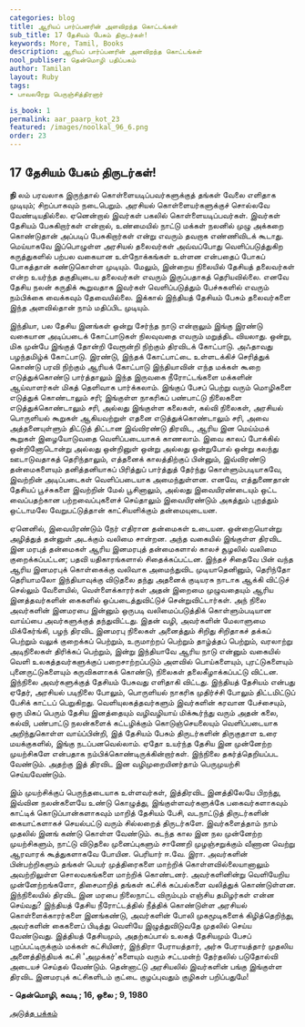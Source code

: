 ```yaml
---
categories: blog
title: ஆரியப் பார்ப்பனரின் அளவிறந்த கொட்டங்கள்
sub_title: 17 ﻿தேசியம் பேசும் திருடர்கள்!
keywords: More, Tamil, Books
description: ஆரியப் பார்ப்பனரின் அளவிறந்த கொட்டங்கள்
nool_publiser: தென்மொழி பதிப்பகம்
author: Tamilan
layout: Ruby
tags: 
- பாவலரேறு பெருஞ்சித்திரனார் 

is_book: 1
permalink: aar_paarp_kot_23
featured: /images/noolkal_96_6.png
order: 23
---
```



## 17 ﻿தேசியம் பேசும் திருடர்கள்!

**நி** லம் பரவலாக இருந்தால் கொள்ளையடிப்பவர்களுக்குத் தங்கள் வேலை எளிதாக முடியும்; சிறப்பாகவும் நடைபெறும். அரசியல் கொள்ளையர்களுக்குச் சொல்லவே வேண்டியதில்லை. ஏனென்றால் இவர்கள் பகலில் கொள்ளையடிப்பவர்கள். இவர்கள் தேசியம் பேசுகிறார்கள் என்றால், உண்மையில் நாட்டு மக்கள் நலனில் முழு அக்கறை கொண்டுதான் அப்படிப் பேசுகிறார்கள் என்று எவரும் தவறாக எண்ணிவிடக் கூடாது. மெய்யாகவே இப்பொழுள்ள அரசியல் தலைவர்கள் அவ்வப்போது வெளிப்படுத்துகிற கருத்துகளில் பற்பல வகையான உள்நோக்கங்கள் உள்ளன என்பதைப் போகப் போகத்தான் கண்டுகொள்ள முடியும். மேலும், இன்றைய நிலையில் தேசியத் தலைவர்கள் என்ற உயர்ந்த தகுதியுடைய தலைவர்கள் எவரும் இருப்பதாகத் தெரியவில்லை. எனவே தேசிய நலன் கருதிக் கூறுவதாக இவர்கள் வெளிப்படுத்தும் பேச்சுகளில் எவரும் நம்பிக்கை வைக்கவும் தேவையில்லை. இக்கால் இந்தியத் தேசியம் பேசும் தலைவர்களை இந்த அளவில்தான் நாம் மதிப்பிட முடியும்.

இந்தியா, பல தேசிய இனங்கள் ஒன்று சேர்ந்த நாடு என்றாலும் இங்கு இரண்டு வகையான அடிப்படைக் கோட்பாடுகள் நிலவுவதை எவரும் மறுத்திட வியலாது. ஒன்று, மிக முன்பே இங்குத் தோன்றி வேரூன்றி நிற்கும் திரவிடக் கோட்பாடு. அஃதாவது பழந்தமிழ்க் கோட்பாடு. இரண்டு, இந்தக் கோட்பாட்டை உள்ளடக்கிச் செரித்துக் கொண்டு பரவி நிற்கும் ஆரியக் கோட்பாடு இந்தியாவின் எந்த மக்கள் கூறை எடுத்துக்கொண்டு பார்த்தாலும் இந்த இருவகை நீரோட்டங்களை மக்களின் ஆய்வாளர்கள் மிகத் தெளிவாக பார்க்கலாம். இங்குப் பேசப் பெற்று வரும் மொழிகளை எடுத்துக் கொண்டாலும் சரி; இங்குள்ள நாகரிகப் பண்பாட்டு நிலைகளை எடுத்துக்கொண்டாலும் சரி, அல்லது இங்குள்ள கலைகள், கல்வி நிலைகள், அரசியல் பொருளியல் கூறுகள் ஆகியவற்றுள் எதனை எடுத்துக்கொண்டாலும் சரி, அவை அத்தனையுள்ளும் திட்டுத் திட்டான இவ்விரண்டு திரவிட, ஆரிய இன மெய்ம்மக் கூறுகள் இழையோடுவதை வெளிப்படையாகக் காணலாம். இவை காலப் போக்கில் ஒன்றினோடொன்று அல்லது ஒன்றினுள் ஒன்று அல்லது ஒன்றுபோல் ஒன்று கலந்து ஊடாடுவதாகத் தெரிந்தாலும், எத்தனைக் காலத்திற்குப் பின்னும், இவ்விரண்டு தன்மைகளையும் தனித்தனியாகப் பிரித்துப் பார்த்துத் தேர்ந்து கொள்ளும்படியாகவே, இவற்றின் அடிப்படைகள் வெளிப்படையாக அமைந்துள்ளன. எனவே, எத்துணைதான் தேசியப் பூச்சுகளை இவற்றின் மேல் பூசினாலும், அல்லது இவையிரண்டையும் ஒட்ட வைப்பதற்கான பற்றவைப்புகளைச் செய்தாலும் இவையிரண்டும் அகத்தும் புறத்தும் ஒட்டாமலே வேறுபட்டுத்தான் காட்சியளிக்கும் தன்மையுடையன.

ஏனெனில், இவையிரண்டும் நேர் எதிரான தன்மைகள் உடையன. ஒன்றையொன்று அழித்துத் தன்னுள் அடக்கும் வலிமை சான்றன. அந்த வகையில் இங்குள்ள திரவிட இன மரபுத் தன்மைகள் ஆரிய இனமரபுத் தன்மைகளால் காலச் சூழலில் வலிமை குறைக்கப்பட்டன; பதவி யதிகாரங்களால் சிதைக்கப்பட்டன. இந்தச் சிதைவே பின் வந்த ஆரிய இனமரபுக் கொள்கைக்கு வலிவாக அமைந்துவிட முடியாதெனினும், தெரிந்தோ தெரியாமலோ இந்தியாவுக்கு விடுதலை தந்து அதனைக் குடியரசு நாடாக ஆக்கி விட்டுச் செல்லும் வேளையில், வெள்ளைக்காரர்கள் அதன் இறைமை முழுவதையும் ஆரிய இனத்தவர்களின் கைகளில் ஒப்படைத்துவிட்டுச் சென்றுவிட்டார்கள். அந் நிலை அவர்களின் இனமரபை இன்னும் ஒருபடி வலிமைப்படுத்திக் கொள்ளும்படியான வாய்ப்பை அவர்களுக்குத் தந்துவிட்டது. இதன் வழி, அவர்களின் மேலாளுமை மிக்கேர்ங்கி, பழந் திரவிட இனமரபு நிலைகள் அனைத்தும் சிறிது சிறிதாகச் தக்கப் பெற்றும் வலுக் குறைக்கப் பெற்றும், உருமாற்றப் பெற்றும் தாழ்த்தப் பெற்றும், வரலாற்று அடிநிலைகள் திரிக்கப் பெற்றும், இன்று இந்தியாவே ஆரிய நாடு என்னும் வகையில் வெளி உலகத்தவர்களுக்குப் பறைசாற்றப்படும் அளவில் பொய்களையும், புரட்டுகளையும் புனைருட்டுகளையும் கருவிகளாகக் கொண்டு, நிலைகள் தலைகீழாக்கப்பட்டு விட்டன. இந்நிலை அவர்களுக்குத் தேசியம் பேசுவது எளிதாகி விட்டது. இந்தியத் தேசியம் என்பது ஏதேர், அரசியல் படிநிலை போலும், பொருளியல் நாகரிக முதிர்ச்சி போலும் திட்டமிட்டுப் பேசிக் காட்டப் பெறுகிறது. வெளியுலகத்தவர்களும் இவர்களின் கரவான பேச்சையும், ஒரு மிகப் பெரும் தேசிய இனத்தையும் வழிவழியாய் மிக்கூர்ந்து வரும் அதன் கலை, கல்வி, பண்பாட்டு நலன்களைக் கட்டழிக்கும் கொடுஞ்செயலையும் வெளிப்படையாக அறிந்துகொள்ள வாய்ப்பின்றி, இத் தேசியம் பேசும் திருடர்களின் திருகுதாள உரை மயக்குகளில், இங்கு நடப்பனவெல்லாம். ஏதோ உயர்ந்த தேசிய இன முன்னேற்ற முயற்சிகளே என்பதாக நம்பிக்கொண்டிருக்கின்றார்கள். இந்நிலை தகர்த்தெறியப்பட வேண்டும். அதற்கு இத் திரவிட இன வழிமுறையினர்தாம் பெருமுயற்சி செய்யவேண்டும்.

இம் முயற்சிக்குப் பெருந்தடையாக உள்ளவர்கள், இத்திரவிட இனத்திலேயே பிறந்து, இவ்வின நலன்களையே உண்டு கொழுத்து, இங்குள்ளவர்களுக்கே பகைவர்களாகவும் காட்டிக் கொடுப்பான்களாகவும் மாறித் தேசியம் பேசி, வடநாட்டுத் திருடர்களின் கையாட்களாகச் செயல்பட்டு வரும் சில்லறைத் திருடர்களே. இவர்களைத்தாம் நாம் முதலில் இனங் கண்டு கொள்ள வேண்டும். கடந்த கால இன நல முன்னேற்ற முயற்சிகளும், நாட்டு விடுதலை முனைப்புகளும் சாணேறி முழஞ்சறுக்கும் வீணான வெற்று ஆரவாரக் கூத்துகளாகவே போயின. பெரியார் ஈ.வே. இரா. அவர்களின் பின்பற்றிகளும் தங்கள் பெயர் முத்திரைகளை மாற்றிக் கொள்ளவில்லையானாலும் அவற்றிலுள்ள சொலவகங்களை மாற்றிக் கொண்டனர். அவர்களினின்று வெளியேறிய முன்னேற்றங்களோ, திசைமாறித் தங்கள் கட்சிக் கப்பல்களை வலித்துக் கொண்டுள்ளன. இந்நிலையில் திரவிட இன மரபை நிலைநாட்ட விரும்பும் எஞ்சிய தமிழர்கள் என்ன செய்வது? இந்தியத் தேசிய நீரோட்டத்தில் நீத்திக் கொண்டுள்ள அரசியல் கொள்ளைக்காரர்களை இனங்கண்டு, அவர்களின் போலி முகமூடிகளைக் கிழித்தெறிந்து, அவர்களின் கைகளைப் பிடித்து வெளியே இழுத்துவிடுவதே முதலில் செய்ய வேண்டுவது. இத்தியத் தேசியமும், அதற்கப்பால் உலகத் தேசியமும் பேசப் புறப்பட்டிருக்கும் மக்கள் கட்சியினர், இந்திரா பேராயத்தார், அர்சு பேராயத்தார் முதலிய அனைத்திந்தியக் கட்சி 'அமுக்கர்'களையும் வரும் சட்டமன்ற் தேர்தலில் படுதோல்வி அடையச் செய்தல் வேண்டும். தென்னாட்டு அரசியலில் இவர்களின் பங்கு இங்குள்ள திரவிட இனமரபுக் கட்சிகளிடம் குட்டை குழப்புவதும் குழிகள் பறிப்பதுமே!

**\- தென்மொழி, சுவடி ; 16, ஒலை ; 9, 1980**

[அடுத்த பக்கம்](aar_paarp_kot_24)